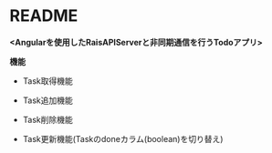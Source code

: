 # README

**<Angularを使用したRaisAPIServerと非同期通信を行うTodoアプリ>**

**機能**

* Task取得機能

* Task追加機能

* Task削除機能

* Task更新機能(Taskのdoneカラム(boolean)を切り替え)

